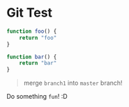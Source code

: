 Git Test
========

```javascript
function foo() {
	return "foo"
}
```

```javascript
function bar() {
	return "bar"
}
```

> merge `branch1` into `master` branch!

Do something `fun`! :D
